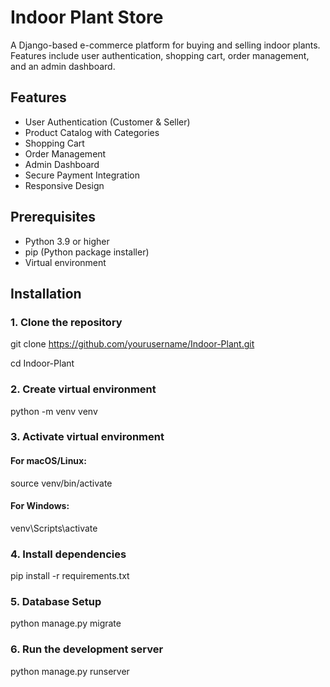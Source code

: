 # Indoor Plant Store

A Django-based e-commerce platform for buying and selling indoor plants. Features include user authentication, shopping cart, order management, and an admin dashboard.

## Features

- User Authentication (Customer & Seller)
- Product Catalog with Categories
- Shopping Cart
- Order Management
- Admin Dashboard
- Secure Payment Integration
- Responsive Design

## Prerequisites

- Python 3.9 or higher
- pip (Python package installer)
- Virtual environment

## Installation

### 1. Clone the repository
git clone https://github.com/yourusername/Indoor-Plant.git

cd Indoor-Plant

### 2. Create virtual environment
python -m venv venv

### 3. Activate virtual environment
#### For macOS/Linux:
source venv/bin/activate
#### For Windows:
venv\Scripts\activate

### 4. Install dependencies
pip install -r requirements.txt

### 5. Database Setup
python manage.py migrate

### 6. Run the development server
python manage.py runserver
